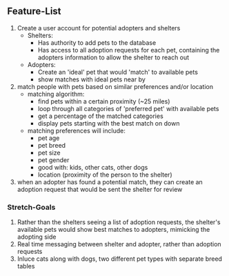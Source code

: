 ## Feature-List
1. Create a user account for potential adopters and shelters
   * Shelters:
     * Has authority to add pets to the database
     * Has access to all adoption requests for each pet, containing the adopters information to allow the shelter to reach out
   * Adopters:
     * Create an 'ideal' pet that would 'match' to available pets
     * show matches with ideal pets near by
2. match people with pets based on similar preferences and/or location
   * matching algorithm:
     * find pets within a certain proximity (~25 miles)
     * loop through all categories of 'preferred pet' with available pets
     * get a percentage of the matched categories
     * display pets starting with the best match on down
   * matching preferences will include:
     * pet age
     * pet breed
     * pet size
     * pet gender
     * good with: kids, other cats, other dogs
     * location (proximity of the person to the shelter)
3. when an adopter has found a potential match, they can create an adoption request that would be sent the shelter for review


### Stretch-Goals
1. Rather than the shelters seeing a list of adoption requests, the shelter's available pets would show best matches to adopters, mimicking the adopting side
2. Real time messaging between shelter and adopter, rather than adoption requests
3. Inluce cats along with dogs, two different pet types with separate breed tables
